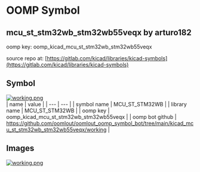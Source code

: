 # OOMP Symbol  
## mcu_st_stm32wb_stm32wb55veqx  by arturo182  
  
oomp key: oomp_kicad_mcu_st_stm32wb_stm32wb55veqx  
  
source repo at: [https://gitlab.com/kicad/libraries/kicad-symbols](https://gitlab.com/kicad/libraries/kicad-symbols)  
## Symbol  
  
[![working.png](working_600.png)](working.png)  
| name | value | 
| --- | --- | 
| symbol name | MCU_ST_STM32WB | 
| library name | MCU_ST_STM32WB | 
| oomp key | oomp_kicad_mcu_st_stm32wb_stm32wb55veqx | 
| oomp bot github | https://github.com/oomlout/oomlout_oomp_symbol_bot/tree/main/kicad_mcu_st_stm32wb_stm32wb55veqx/working | 
## Images  
  
[![working.png](working_140.png)](working.png)  
